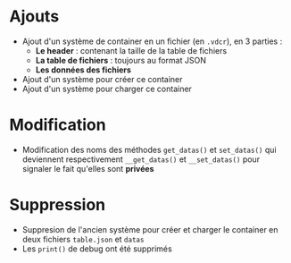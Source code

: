 # Ajouts
- Ajout d'un système de container en un fichier (en `.vdcr`), en 3 parties :
  - **Le header** : contenant la taille de la table de fichiers
  - **La table de fichiers** : toujours au format JSON
  - **Les données des fichiers**
- Ajout d'un système pour créer ce container
- Ajout d'un système pour charger ce container

# Modification
- Modification des noms des méthodes `get_datas()` et `set_datas()` qui deviennent respectivement `__get_datas()` et `__set_datas()` pour signaler le fait qu'elles sont **privées**

# Suppression
- Suppresion de l'ancien système pour créer et charger le container en deux fichiers `table.json` et `datas`
- Les `print()` de debug ont été supprimés